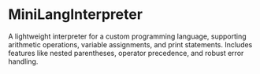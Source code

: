 # MiniLangInterpreter
A lightweight interpreter for a custom programming language, supporting arithmetic operations, variable assignments, and print statements. Includes features like nested parentheses, operator precedence, and robust error handling.
